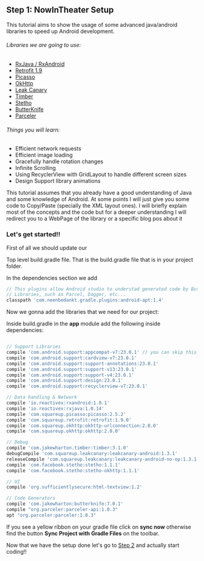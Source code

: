 ## Step 1: NowInTheater Setup

This tutorial aims to show the usage of some advanced java/android libraries to speed up Android development.

###### Libraries we are going to  use:
* [RxJava / RxAndroid](https://github.com/ReactiveX/RxAndroid)
* [Retrofit 1.9](http://square.github.io/retrofit/)
* [Picasso](http://square.github.io/picasso/)
* [OkHttp](http://square.github.io/okhttp/)
* [Leak Canary](https://github.com/square/leakcanary)
* [Timber](https://github.com/JakeWharton/timber)
* [Stetho](http://facebook.github.io/stetho/)
* [ButterKnife](http://jakewharton.github.io/butterknife/)
* [Parceler](https://github.com/johncarl81/parceler)

###### Things you will learn:
* Efficient network requests
* Efficient image loading
* Gracefully handle rotation changes
* Infinite Scrolling
* Using RecyclerView with GridLayout to handle different screen sizes
* Design Support library animations

This tutorial assumes that you already have a good understanding of Java and some knowledge of Android. At some points I will just give you some code to Copy/Paste (specially the XML layout ones).
I will briefly explain most of the concepts and the code but for a deeper understanding I will redirect you to a WebPage of the library or a specific blog pos about it

### Let's get started!!

First of all we should update our

Top level build.gradle file. That is the build.gradle file that is in your project folder.

In the dependencies section we add

```groovy
// This plugins allow Android studio to understad generated code by ButterKnife and other
// Libraries, such as Parcel, Dagger, etc...
classpath 'com.neenbedankt.gradle.plugins:android-apt:1.4'
```

Now we gonna add the libraries that we need for our project:

Inside build.gradle in the **app** module add the following inside dependencies:

```groovy

// Support Libraries
compile 'com.android.support:appcompat-v7:23.0.1' // you can skip this one if you already have.
compile 'com.android.support:cardview-v7:23.0.1'
compile 'com.android.support:support-annotations:23.0.1'
compile 'com.android.support:support-v13:23.0.1'
compile 'com.android.support:support-v4:23.0.1'
compile 'com.android.support:design:23.0.1'
compile 'com.android.support:recyclerview-v7:23.0.1'

// Data handling & Network
compile 'io.reactivex:rxandroid:1.0.1'
compile 'io.reactivex:rxjava:1.0.14'
compile 'com.squareup.picasso:picasso:2.5.2'
compile 'com.squareup.retrofit:retrofit:1.9.0'
compile 'com.squareup.okhttp:okhttp-urlconnection:2.0.0'
compile 'com.squareup.okhttp:okhttp:2.0.0'

// Debug
compile 'com.jakewharton.timber:timber:3.1.0'
debugCompile 'com.squareup.leakcanary:leakcanary-android:1.3.1'
releaseCompile 'com.squareup.leakcanary:leakcanary-android-no-op:1.3.1'
compile 'com.facebook.stetho:stetho:1.1.1'
compile 'com.facebook.stetho:stetho-okhttp:1.1.1'

// UI
compile 'org.sufficientlysecure:html-textview:1.2'

// Code Generators
compile 'com.jakewharton:butterknife:7.0.1'
compile "org.parceler:parceler-api:1.0.3"
apt "org.parceler:parceler:1.0.3"

```

If you see a yellow ribbon on your gradle file click on **sync now** otherwise find the button **Sync Project with Gradle Files** on the toolbar.

Now that we have the setup done let's go to [Step 2](https://github.com/fnk0/NowInTheater/blob/master/step2.md) and actually start coding!!

